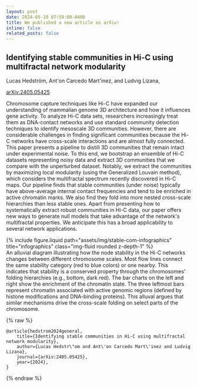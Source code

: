 ```yaml
---
layout: post
date: 2024-05-10 07:59:00-0400
title: We published a new article on arXiv!
inline: false
related_posts: false
---
```




## Identifying stable communities in Hi-C using multifractal network modularity


Lucas Hedström, Ant\'on Carcedo Mart\'inez,  and Ludvig Lizana, 

[arXiv:2405.05425](https://arxiv.org/abs/2405.05425)

Chromosome capture techniques like Hi-C have expanded our understanding of mammalian genome 3D architecture and how it influences gene activity. To analyze Hi-C data sets, researchers increasingly treat them as DNA-contact networks and use standard community detection techniques to identify mesoscale 3D communities. However, there are considerable challenges in finding significant communities because the Hi-C networks have cross-scale interactions and are almost fully connected.  This paper presents a pipeline to distill 3D communities that remain intact under experimental noise. To this end, we bootstrap an ensemble of Hi-C datasets representing noisy data and extract 3D communities that we compare with the unperturbed dataset. Notably, we extract the communities by maximizing local modularity (using the Generalized Louvain method), which considers the multifractal spectrum recently discovered in Hi-C maps. Our pipeline finds that stable communities (under noise) typically have above-average internal contact frequencies and tend to be enriched in active chromatin marks. We also find they fold into more nested cross-scale hierarchies than less stable ones. Apart from presenting how to systematically extract robust communities in Hi-C data, our paper offers new ways to generate null models that take advantage of the network's multifractal properties. We anticipate this has a broad applicability to several network applications.


<div class="row">
    <div class="col-sm mt-3 mt-md-0">
        {% include figure.liquid path="assets/img/stable-com-infographics" title="infographics" class="img-fluid rounded z-depth-1" %}
    </div>
</div>
<div class="caption">
    An alluvial diagram illustrating how the node stability in the Hi-C networks changes between different chromosome scales. Most flow lines connect the same stability category (red to blue colors) or one nearby. This indicates that stability is a conserved property through the chromosomes' folding hierarchies (e.g., bottom, dark red). The bar charts on the left and right show the enrichment of the chromatin state. The three leftmost bars represent chromatin associated with active genomic regions (defined by histone modifications and DNA-binding proteins). This alluval argues that similar mechanisms drive the cross-scale folding on select parts of the chromosome.
</div>


{% raw %}

```
@article{hedstrom2024general,
	title={Identifying stable communities in Hi-C using multifractal network modularity},
  	author={Lucas Hedstr\"om and Ant\'on Carcedo Mart\'inez and Ludvig Lizana},
  	journal={arXiv:2405.05425},
  	year={2024},
}
```

{% endraw %}